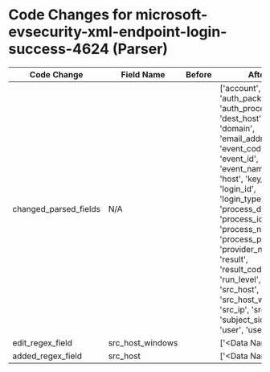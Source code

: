 # Code Changes for microsoft-evsecurity-xml-endpoint-login-success-4624 (Parser)

| Code Change | Field Name | Before | After |
|-------------|------------|--------|-------|
| changed_parsed_fields | N/A |  | ['account', 'auth_package', 'auth_process', 'dest_host', 'domain', 'email_address', 'event_code', 'event_id', 'event_name', 'host', 'key_length', 'login_id', 'login_type', 'process_dir', 'process_id', 'process_name', 'process_path', 'provider_name', 'result', 'result_code', 'run_level', 'src_host', 'src_host_windows', 'src_ip', 'src_port', 'subject_sid', 'time', 'user', 'user_sid'] |
| edit_regex_field | src_host_windows |  | ['<Data Name\\*=(\'|")WorkstationName(\'|")>([A-Fa-f:\d.]+|-|({src_host}({src_host_windows}[^<]+?)))\s*<'] |
| added_regex_field | src_host |  | ['<Data Name\\*=(\'|")WorkstationName(\'|")>([A-Fa-f:\d.]+|-|({src_host}({src_host_windows}[^<]+?)))\s*<'] |